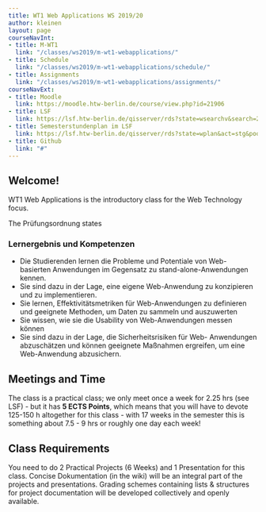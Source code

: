 ```yaml
---
title: WT1 Web Applications WS 2019/20
author: kleinen
layout: page
courseNavInt:
- title: M-WT1
  link: "/classes/ws2019/m-wt1-webapplications/"
- title: Schedule
  link: "/classes/ws2019/m-wt1-webapplications/schedule/"
- title: Assignments
  link: "/classes/ws2019/m-wt1-webapplications/assignments/"
courseNavExt:
- title: Moodle
  link: https://moodle.htw-berlin.de/course/view.php?id=21906
- title: LSF
  link: https://lsf.htw-berlin.de/qisserver/rds?state=wsearchv&search=2&veranstaltung.veranstid=154128
- title: Semesterstundenplan im LSF
  link: https://lsf.htw-berlin.de/qisserver/rds?state=wplan&act=stg&pool=stg&show=plan&P.vx=kurz&r_zuordabstgv.semvonint=1&r_zuordabstgv.sembisint=4&k_abstgv.abstgvnr=312
- title: Github
  link: "#"
---
```


## Welcome!

WT1 Web Applications is the introductory class for the Web Technology focus.


The Pr&uuml;fungsordnung states
### Lernergebnis und Kompetenzen

* Die Studierenden lernen die Probleme und Potentiale von Web- basierten Anwendungen im Gegensatz zu stand-alone-Anwendungen kennen.
* Sie sind dazu in der Lage, eine eigene Web-Anwendung zu konzipieren und zu implementieren.
* Sie lernen, Effektivit&auml;tsmetriken f&uuml;r Web-Anwendungen zu definieren und geeignete Methoden, um Daten zu sammeln und auszuwerten
* Sie wissen, wie sie die Usability von Web-Anwendungen messen k&ouml;nnen
* Sie sind dazu in der Lage, die Sicherheitsrisiken f&uuml;r Web- Anwendungen abzusch&auml;tzen und k&ouml;nnen geeignete Maßnahmen ergreifen, um eine Web-Anwendung abzusichern.

## Meetings and Time

The class is a practical class; we only meet once a week for 2.25 hrs (see LSF) -
but it has **5 ECTS Points**, which means that you will have to devote 125-150 h altogether for this class - with 17 weeks in the semester this is something about 7.5 - 9 hrs or roughly one day each week!

## Class Requirements

You need to do 2 Practical Projects (6 Weeks) and 1 Presentation for this class.
Concise Dokumentation (in the wiki) will be an integral part of the projects and presentations.
Grading schemes containing lists & structures for project documentation
will be developed collectively and openly available.
